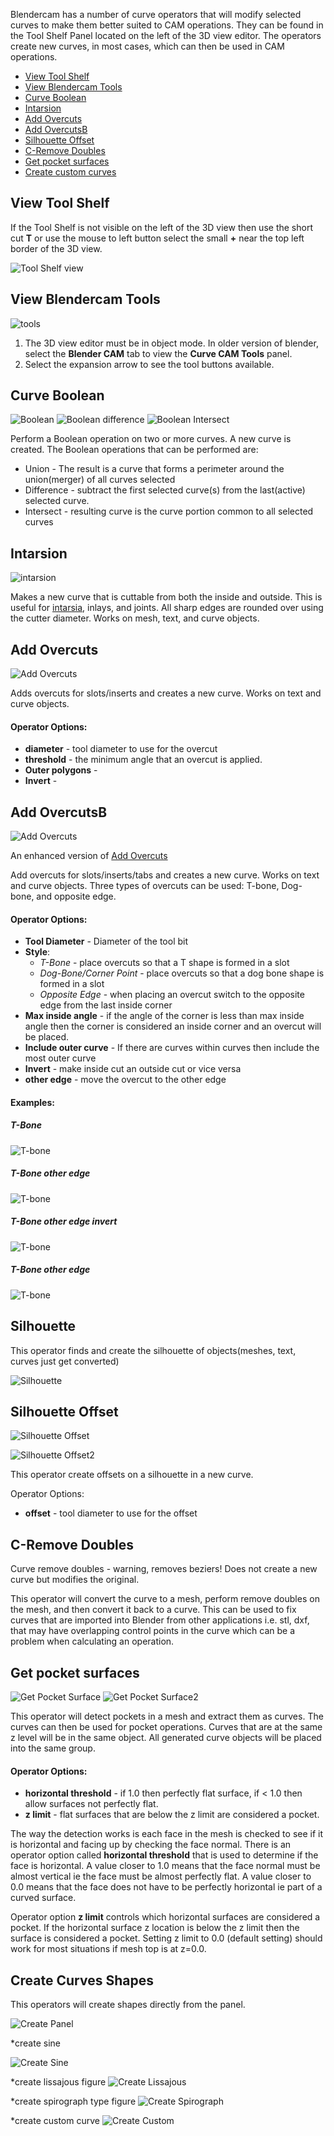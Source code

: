 Blendercam has a number of curve operators that will modify selected curves to make them better suited to CAM operations. They can be found in the Tool Shelf Panel located on the left of the 3D view editor. The operators create new curves, in most cases, which can then be used in CAM operations.

* [View Tool Shelf](#view-tool-shelf)
* [View Blendercam Tools](#view-blendercam-tools)
* [Curve Boolean](#curve-boolean)
* [Intarsion](#intarsion)
* [Add Overcuts](#add-overcuts)
* [Add OvercutsB](#add-overcutsb)
* [Silhouette Offset](#silhouette-offset)
* [C-Remove Doubles](#c-remove-doubles)
* [Get pocket surfaces](#get-pocket-surfaces)
* [Create custom curves](#create-curves-shapes)

## View Tool Shelf
If the Tool Shelf is not visible on the left of the 3D view then use the short cut **T** or use the mouse to left button select the small **+** near the top left border of the 3D view.

![Tool Shelf view](images/toolshelfview.png) 

## View Blendercam Tools
![tools](images/curvecampanel.png)

1. The 3D view editor must be in object mode. In older version of blender, select the **Blender CAM** tab to view the **Curve CAM Tools** panel.
2. Select the expansion arrow to see the tool buttons available.

## Curve Boolean
![Boolean](images/bool_union.png)
![Boolean difference](images/bool_dif.png)
![Boolean Intersect](images/bool_inter.png)


Perform a Boolean operation on two or more curves. A new curve is created.  The Boolean operations that can be performed are:
  * Union - The result is a curve that forms a perimeter around the union(merger) of all curves selected
  * Difference - subtract the first selected curve(s) from the last(active) selected curve.
  * Intersect - resulting curve is the curve portion common to all selected curves

## Intarsion
![intarsion](images/intarsion.png)

Makes a new curve that is cuttable from both the inside and outside.  This is useful for [intarsia](https://en.wikipedia.org/wiki/Intarsia), inlays, and joints.  All sharp edges are rounded over using the cutter diameter. Works on mesh, text, and curve objects.

## Add Overcuts
![Add Overcuts](https://cloud.githubusercontent.com/assets/648108/12375365/318df7d8-bc95-11e5-953f-58e23f85c419.png)

Adds overcuts for slots/inserts and creates a new curve.  Works on text and curve objects.

#### Operator Options:
  * **diameter** - tool diameter to use for the overcut
  * **threshold** - the minimum angle that an overcut is applied. 
  * **Outer polygons** -
  * **Invert** - 

## Add OvercutsB
![Add Overcuts](images/overcut_db.png)

An enhanced version of [Add Overcuts](#add-overcuts)

Add overcuts for slots/inserts/tabs and creates a new curve. Works on text and curve objects.  Three types of overcuts can be used: T-bone, Dog-bone, and opposite edge.

#### Operator Options:
* **Tool Diameter** - Diameter of the tool bit
* **Style**:
  * *T-Bone* - place overcuts so that a T shape is formed in a slot
  * *Dog-Bone/Corner Point* - place overcuts so that a dog bone shape is formed in a slot
  * *Opposite Edge* - when placing an overcut switch to the opposite edge from the last inside corner
* **Max inside angle** - if the angle of the corner is less than max inside angle then the corner is considered an inside corner and an overcut will be placed. 
* **Include outer curve** - If there are curves within curves then include the most outer curve
* **Invert** - make inside cut an outside cut or vice versa 
* **other edge** - move the overcut to the other edge

#### Examples:

##### T-Bone
![T-bone](images/overcut_tbone.png)

##### T-Bone other edge
![T-bone](images/overcut_tbone_oe.png)

##### T-Bone other edge invert
![T-bone](images/overcut_tbone_oe_inv.png)

##### T-Bone other edge
![T-bone](images/overcut_tbone_oe_2.png)


## Silhouette 
This operator finds and create the silhouette of objects(meshes, text, curves just get converted) 

![Silhouette](images/silhouette.png)

## Silhouette Offset
![Silhouette Offset](images/silhouette_offset.png)

![Silhouette Offset2](images/silhouette_offset2.png)

This operator create offsets on a silhouette in a new curve.

Operator Options:
  * **offset** - tool diameter to use for the offset

## C-Remove Doubles
Curve remove doubles - warning, removes beziers! Does not create a new curve but modifies the original.

This operator will convert the curve to a mesh, perform remove doubles on the mesh, and then convert it back to a curve.  This can be used to fix curves that are imported into Blender from other applications i.e. stl, dxf, that may have overlapping control points in the curve which can be a problem when calculating an operation.

## Get pocket surfaces
![Get Pocket Surface](images/get_pocket2.png)
![Get Pocket Surface2](images/get_pocket.png)

This operator will detect pockets in a mesh and extract them as curves.  The curves can then be used for pocket operations.  Curves that are at the same z level will be in the same object.  All generated curve objects will be placed into the same group.

#### Operator Options:
  * **horizontal threshold** - if 1.0 then perfectly flat surface, if < 1.0 then allow surfaces not perfectly flat.
  * **z limit** - flat surfaces that are below the z limit are considered a pocket.

The way the detection works is each face in the mesh is checked to see if it is horizontal and facing up by checking the face normal.  There is an operator option called **horizontal threshold** that is used to determine if the face is horizontal.  A value closer to 1.0 means that the face normal must be almost vertical ie the face must be almost perfectly flat. A value closer to 0.0 means that the face does not have to be perfectly horizontal ie part of a curved surface.

Operator option **z limit** controls which horizontal surfaces are considered a pocket.  If the horizontal surface z location is below the z limit then the surface is considered a pocket. Setting z limit to 0.0 (default setting) should work for most situations if mesh top is at z=0.0.

## Create Curves Shapes 
This operators will create shapes directly from the panel. 

![Create Panel](images/createcurve.png)

*create sine

![Create Sine](images/createsine.png)

*create lissajous figure
![Create Lissajous](images/createlissajous.png)

*create spirograph type figure
![Create Spirograph](images/createspiro.png)

*create custom curve
![Create Custom](images/createcustum.png)
